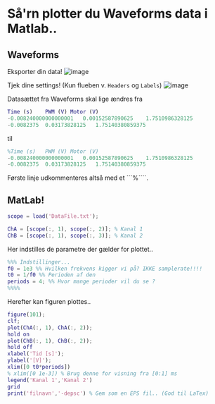 # Så'rn plotter du Waveforms data i Matlab..

## Waveforms
Eksporter din data!
![image](https://user-images.githubusercontent.com/56192310/93198691-ac17ba00-f74d-11ea-815f-23f1764edf2b.png)

Tjek dine settings! (Kun flueben v. ```Headers``` og ```Labels```)
![image](https://user-images.githubusercontent.com/56192310/93177561-4ae2ed00-f733-11ea-8da1-c6a0edc0bd00.png)

Datasættet fra Waveforms skal lige ændres fra
```matlab
Time (s)	PWM (V)	Motor (V)
-0.008240000000000001	0.00152587890625	1.7510986328125
-0.0082375	0.03173828125	1.75140380859375
```
til 
```matlab
%Time (s)	PWM (V)	Motor (V)
-0.008240000000000001	0.00152587890625	1.7510986328125
-0.0082375	0.03173828125	1.75140380859375
```
Første linje udkommenteres altså med et ```%````.

## MatLab!
```matlab
scope = load('DataFile.txt');

ChA = [scope(:, 1), scope(:, 2)]; % Kanal 1
ChB = [scope(:, 1), scope(:, 3)]; % Kanal 2
```


Her indstilles de parametre der gælder for plottet..
```matlab
%%% Indstillinger...
f0 = 1e3 %% Hvilken frekvens kigger vi på? IKKE samplerate!!!!
t0 = 1/f0 %% Perioden af den
periods = 4; %% Hvor mange perioder vil du se ? 
%%%%
```


Herefter kan figuren plottes..
```matlab
figure(101);
clf;
plot(ChA(:, 1), ChA(:, 2));
hold on
plot(ChB(:, 1), ChB(:, 2));
hold off
xlabel('Tid [s]');
ylabel('[V]');
xlim([0 t0*periods])
% xlim([0 1e-3]) % Brug denne for visning fra [0:1] ms 
legend('Kanal 1','Kanal 2')
grid
print('filnavn','-depsc') % Gem som en EPS fil.. (God til LaTex)
```


